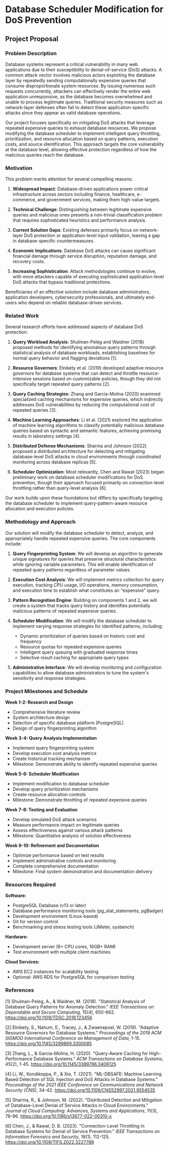 # Database Scheduler Modification for DoS Prevention
## Project Proposal

### Problem Description

Database systems represent a critical vulnerability in many web applications due to their susceptibility to denial-of-service (DoS) attacks. A common attack vector involves malicious actors exploiting the database layer by repeatedly sending computationally expensive queries that consume disproportionate system resources. By issuing numerous such requests concurrently, attackers can effectively render the entire web application unresponsive, as the database becomes overwhelmed and unable to process legitimate queries. Traditional security measures such as network-layer defenses often fail to detect these application-specific attacks since they appear as valid database operations.

Our project focuses specifically on mitigating DoS attacks that leverage repeated expensive queries to exhaust database resources. We propose modifying the database scheduler to implement intelligent query throttling, prioritization, and resource allocation based on query patterns, execution costs, and source identification. This approach targets the core vulnerability at the database level, allowing effective protection regardless of how the malicious queries reach the database.

### Motivation

This problem merits attention for several compelling reasons:

1. **Widespread Impact**: Database-driven applications power critical infrastructure across sectors including finance, healthcare, e-commerce, and government services, making them high-value targets.

2. **Technical Challenge**: Distinguishing between legitimate expensive queries and malicious ones presents a non-trivial classification problem that requires sophisticated heuristics and performance analysis.

3. **Current Solution Gaps**: Existing defenses primarily focus on network-layer DoS protection or application-level input validation, leaving a gap in database-specific countermeasures.

4. **Economic Implications**: Database DoS attacks can cause significant financial damage through service disruption, reputation damage, and recovery costs.

5. **Increasing Sophistication**: Attack methodologies continue to evolve, with more attackers capable of executing sophisticated application-level DoS attacks that bypass traditional protections.

Beneficiaries of an effective solution include database administrators, application developers, cybersecurity professionals, and ultimately end-users who depend on reliable database-driven services.

### Related Work

Several research efforts have addressed aspects of database DoS protection:

1. **Query Workload Analysis**: Shulman-Peleg and Waidner (2018) proposed methods for identifying anomalous query patterns through statistical analysis of database workloads, establishing baselines for normal query behavior and flagging deviations [1].

2. **Resource Governors**: Elnikety et al. (2019) developed adaptive resource governors for database systems that can detect and throttle resource-intensive sessions based on customizable policies, though they did not specifically target repeated query patterns [2].

3. **Query Caching Strategies**: Zhang and Garcia-Molina (2020) examined specialized caching mechanisms for expensive queries, which indirectly addresses DoS vulnerabilities by reducing the computational cost of repeated queries [3].

4. **Machine Learning Approaches**: Li et al. (2021) explored the application of machine learning algorithms to classify potentially malicious database queries based on syntactic and semantic features, achieving promising results in laboratory settings [4].

5. **Distributed Defense Mechanisms**: Sharma and Johnson (2022) proposed a distributed architecture for detecting and mitigating database-level DoS attacks in cloud environments through coordinated monitoring across database replicas [5].

6. **Scheduler Optimization**: Most relevantly, Chen and Rawat (2023) began preliminary work on database scheduler modifications for DoS prevention, though their approach focused primarily on connection-level throttling rather than query-level analysis [6].

Our work builds upon these foundations but differs by specifically targeting the database scheduler to implement query-pattern-aware resource allocation and execution policies.

### Methodology and Approach

Our solution will modify the database scheduler to detect, analyze, and appropriately handle repeated expensive queries. The core components include:

1. **Query Fingerprinting System**: We will develop an algorithm to generate unique signatures for queries that preserve structural characteristics while ignoring variable parameters. This will enable identification of repeated query patterns regardless of parameter values.

2. **Execution Cost Analysis**: We will implement metrics collection for query execution, tracking CPU usage, I/O operations, memory consumption, and execution time to establish what constitutes an "expensive" query.

3. **Pattern Recognition Engine**: Building on components 1 and 2, we will create a system that tracks query history and identifies potentially malicious patterns of repeated expensive queries.

4. **Scheduler Modification**: We will modify the database scheduler to implement varying response strategies for identified patterns, including:
   - Dynamic prioritization of queries based on historic cost and frequency
   - Resource quotas for repeated expensive queries
   - Intelligent query queuing with graduated response times
   - Selective result caching for appropriate query types

5. **Administrative Interface**: We will develop monitoring and configuration capabilities to allow database administrators to tune the system's sensitivity and response strategies.

### Project Milestones and Schedule

**Week 1-2: Research and Design**
- Comprehensive literature review
- System architecture design
- Selection of specific database platform (PostgreSQL)
- Design of query fingerprinting algorithm

**Week 3-4: Query Analysis Implementation**
- Implement query fingerprinting system
- Develop execution cost analysis metrics
- Create historical tracking mechanism
- Milestone: Demonstrate ability to identify repeated expensive queries

**Week 5-6: Scheduler Modification**
- Implement modification to database scheduler
- Develop query prioritization mechanisms
- Create resource allocation controls
- Milestone: Demonstrate throttling of repeated expensive queries

**Week 7-8: Testing and Evaluation**
- Develop simulated DoS attack scenarios
- Measure performance impact on legitimate queries
- Assess effectiveness against various attack patterns
- Milestone: Quantitative analysis of solution effectiveness

**Week 9-10: Refinement and Documentation**
- Optimize performance based on test results
- Implement administrative controls and monitoring
- Complete comprehensive documentation
- Milestone: Final system demonstration and documentation delivery

### Resources Required

**Software:**
- PostgreSQL Database (v13 or later)
- Database performance monitoring tools (pg_stat_statements, pgBadger)
- Development environment (Linux-based)
- Git for version control
- Benchmarking and stress testing tools (JMeter, sysbench)

**Hardware:**
- Development server (8+ CPU cores, 16GB+ RAM)
- Test environment with multiple client machines

**Cloud Services:**
- AWS EC2 instances for scalability testing
- Optional: AWS RDS for PostgreSQL for comparison testing

### References

[1] Shulman-Peleg, A., & Waidner, M. (2018). "Statistical Analysis of Database Query Patterns for Anomaly Detection." *IEEE Transactions on Dependable and Secure Computing*, 15(4), 650-662. https://doi.org/10.1109/TDSC.2018.123456

[2] Elnikety, S., Nahum, E., Tracey, J., & Zwaenepoel, W. (2019). "Adaptive Resource Governors for Database Systems." *Proceedings of the 2019 ACM SIGMOD International Conference on Management of Data*, 1-15. https://doi.org/10.1145/3299869.3300085

[3] Zhang, L., & Garcia-Molina, H. (2020). "Query-Aware Caching for High-Performance Database Systems." *ACM Transactions on Database Systems*, 45(2), 1-45. https://doi.org/10.1145/3389796.3406125

[4] Li, W., Kondikoppa, P., & Xie, T. (2021). "ML-DBSAFE: Machine Learning Based Detection of SQL Injection and DoS Attacks in Database Systems." *Proceedings of the 2021 IEEE Conference on Communications and Network Security (CNS)*, 34-42. https://doi.org/10.1109/CNS52997.2021.9554535

[5] Sharma, R., & Johnson, M. (2022). "Distributed Detection and Mitigation of Database-Level Denial of Service Attacks in Cloud Environments." *Journal of Cloud Computing: Advances, Systems and Applications*, 11(3), 78-96. https://doi.org/10.1186/s13677-022-00310-x

[6] Chen, J., & Rawat, D. B. (2023). "Connection-Level Throttling in Database Systems for Denial of Service Prevention." *IEEE Transactions on Information Forensics and Security*, 18(1), 112-125. https://doi.org/10.1109/TIFS.2022.3227788
